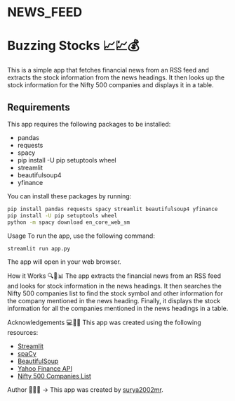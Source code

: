# NEWS_FEED
# Buzzing Stocks 📈💹💰

This is a simple app that fetches financial news from an RSS feed and extracts the stock information from the news headings. It then looks up the stock information for the Nifty 500 companies and displays it in a table.

## Requirements

This app requires the following packages to be installed:

- pandas
- requests
- spacy
- pip install -U pip setuptools wheel
- streamlit
- beautifulsoup4
- yfinance

You can install these packages by running:

```bash
pip install pandas requests spacy streamlit beautifulsoup4 yfinance
pip install -U pip setuptools wheel
python -m spacy download en_core_web_sm
```
Usage
To run the app, use the following command:
``` bash
streamlit run app.py
```
The app will open in your web browser.

>>>>>>>>
How it Works 🔍📰📊
The app extracts the financial news from an RSS feed and looks for stock information in the news headings. It then searches the Nifty 500 companies list to find the stock symbol and other information for the company mentioned in the news heading. Finally, it displays the stock information for all the companies mentioned in the news headings in a table.

Acknowledgements 💻🌟🎉
This app was created using the following resources:

- [Streamlit](https://streamlit.io/)
- [spaCy](https://streamlit.io/)
- [BeautifulSoup](https://www.crummy.com/software/BeautifulSoup/bs4/doc/)
- [Yahoo Finance API](https://finance.yahoo.com/)
- [Nifty 500 Companies List](https://www1.nseindia.com/content/indices/ind_nifty500list.csv) <br>

Author  📌👨‍💻
-> This app was created by [surya2002mr](https://github.com/suryamr2002).

